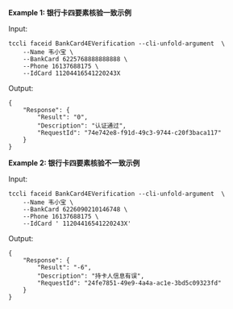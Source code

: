**Example 1: 银行卡四要素核验一致示例**



Input: 

```
tccli faceid BankCard4EVerification --cli-unfold-argument  \
    --Name 韦小宝 \
    --BankCard 6225768888888888 \
    --Phone 16137688175 \
    --IdCard 11204416541220243X
```

Output: 
```
{
    "Response": {
        "Result": "0",
        "Description": "认证通过",
        "RequestId": "74e742e8-f91d-49c3-9744-c20f3baca117"
    }
}
```

**Example 2: 银行卡四要素核验不一致示例**



Input: 

```
tccli faceid BankCard4EVerification --cli-unfold-argument  \
    --Name 韦小宝 \
    --BankCard 6226090210146748 \
    --Phone 16137688175 \
    --IdCard ' 11204416541220243X'
```

Output: 
```
{
    "Response": {
        "Result": "-6",
        "Description": "持卡人信息有误",
        "RequestId": "24fe7851-49e9-4a4a-ac1e-3bd5c09323fd"
    }
}
```

